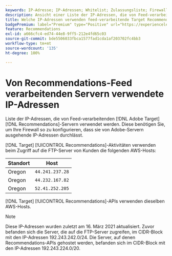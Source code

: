 ```yaml
---
keywords: IP-Adresse; IP-Adressen; Whitelist; Zulassungsliste; Firewall; Datensätze; Feed; Server; Adobe Experience Cloud; Recommendations
description: Ansicht einer Liste der IP-Adressen, die von Feed-verarbeitenden  [!DNL Target]  Recommendations-Servern verwendet werden. Diese benötigen Sie, um Ihre Firewall so zu konfigurieren, dass sie von Adobe-Servern ausgehende IP-Adressen durchlässt.
title: Welche IP-Adressen verwenden feed-verarbeitende Target Recommendations-Server?
badgePremium: label="Premium" type="Positive" url="https://experienceleague.adobe.com/docs/target/using/introduction/intro.html?lang=en#premium newtab=true" tooltip="See what's included in Target Premium."
feature: Recommendations
exl-id: a666cfc4-ed74-44e8-9ff5-212e4fd65c03
source-git-commit: bde5506033fbca1577fad1cda1af203702fc4bb3
workflow-type: tm+mt
source-wordcount: '135'
ht-degree: 100%

---
```


# Von Recommendations-Feed verarbeitenden Servern verwendete IP-Adressen

Liste der IP-Adressen, die von Feed-verarbeitenden [!DNL Adobe Target] [!DNL Recommendations]-Servern verwendet werden. Diese benötigen Sie, um Ihre Firewall so zu konfigurieren, dass sie von Adobe-Servern ausgehende IP-Adressen durchlässt.

[!DNL Target] [!UICONTROL Recommendations]-Aktivitäten verwenden beim Zugriff auf die FTP-Server von Kunden die folgenden AWS-Hosts:

| Standort | Host |
| --- | --- |
| Oregon | `44.241.237.28` |
| Oregon | `44.232.167.82` |
| Oregon | `52.41.252.205` |

[!DNL Target] [!UICONTROL Recommendations]-APIs verwenden dieselben AWS-Hosts.

>[!NOTE]
>
>Diese IP-Adressen wurden zuletzt am 16. März 2021 aktualisiert. Zuvor befanden sich die Server, die auf die FTP-Server zugreifen, im CIDR-Block mit den IP-Adressen 192.243.242.0/24. Die Server, auf denen Recommendations-APIs gehostet werden, befanden sich im CIDR-Block mit den IP-Adressen 192.243.224.0/20.
